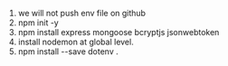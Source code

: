 1. we will not push env file on github
1. npm init -y
2. npm install express mongoose bcryptjs jsonwebtoken
3. install nodemon at global level.
4. npm install --save dotenv    <!-- to use process -->.